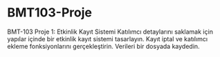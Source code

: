 # BMT103-Proje
BMT-103 Proje 1: Etkinlik Kayıt Sistemi
Katılımcı detaylarını saklamak için yapılar içinde bir etkinlik kayıt sistemi tasarlayın. Kayıt iptal ve katılımcı ekleme fonksiyonlarını gerçekleştirin. Verileri bir dosyada kaydedin.


